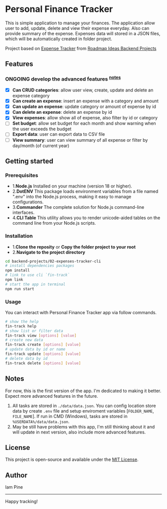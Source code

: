 # Personal Finance Tracker

This is simple application to manage your finances. The application allow user to add, update, delete and view their expense everyday. Also can provide summary of the expense. Expenses data will stored in a JSON files, which will be automatically created in folder project.

Project based on [Expense Tracker](https://roadmap.sh/projects/expense-tracker) from [Roadmap Ideas Backend Projects][link-2]

## Features

### ONGOING develop the advanced features <sup>[notes](#notes)</sup>

-   [x] **Can CRUD categories**: allow user view, create, update and delete an expense category
-   [x] **Can create an expense**: insert an expense with a category and amount
-   [x] **Can update an expense**: update category or amount of expense by id
-   [x] **Can delete an expense**: delete an expense by id
-   [x] **View expenses**: allow show all of expense, also filter by id or category
-   [ ] **Set budget**: allow set budget for each month and show warning when the user exceeds the budget
-   [ ] **Export data**: user can export data to CSV file
-   [ ] **View summary**: user can view summary of all expense or filter by day/month (of current year)

## Getting started

### Prerequisites

-   1.**Node.js** Installed on your machine (version 18 or higher).
-   2.**DotENV** This package loads environment variables from a file named ".env" into the Node.js process, making it easy to manage configurations.
-   3.**Commander** The complete solution for Node.js command-line interfaces.
-   4.**CLI Table** This utility allows you to render unicode-aided tables on the command line from your Node.js scripts.

### Installation

-   1.**Clone the reposity** or **Copy the folder project to your root**
-   2.**Navigate to the project directory**

```bash
cd backend-projects/02-expenses-tracker-cli
# install dependencies packages
npm install
# link to use cli `fin-track`
npm link
# start the app in terminal
npm run start
```

### Usage

You can interact with Personal Finance Tracker app via follow commands.

```bash
# show the help
fin-track help
# show list or filter data
fin-track view [options] [value]
# create new data
fin-track create [options] [value]
# update data by id or name
fin-track update [options] [value]
# delete data by id
fin-track delete [options] [value]
```

## Notes

For now, this is the first version of the app. I'm dedicated to making it better. Expect more advanced features in the future.

1. All tasks are stored in `./data/data.json`. You can config location store data by create `.env` file and setup enviroment variables [`FOLDER_NAME`, `FILE_NAME`]. If run in CMD (Windows), tasks are stored in `%USERDATA%/data/data.json`.
2. May be still have problems with this app, I'm still thinking about it and will update in next version, also include more advanced features.

## License

This project is open-source and available under the [MIT License](https://opensource.org/licenses/MIT).

## Author

Iam Pine

---

Happy tracking!

[link-1]: https://roadmap.sh/projects/expense-tracker
[link-2]: https://roadmap.sh/projects?g=backend
